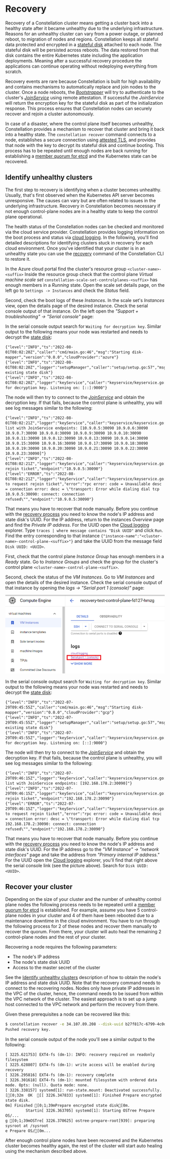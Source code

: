 # Recovery

Recovery of a Constellation cluster means getting a cluster back into a healthy state after it became unhealthy due to the underlying infrastructure.
Reasons for an unhealthy cluster can vary from a power outage, or planned reboot, to migration of nodes and regions.
Constellation keeps all stateful data protected and encrypted in a [stateful disk](../architecture/images.md#stateful-disk) attached to each node.
The stateful disk will be persisted across reboots.
The data restored from that disk contains the entire Kubernetes state including the application deployments.
Meaning after a successful recovery procedure the applications can continue operating without redeploying everything from scratch.

Recovery events are rare because Constellation is built for high availability and contains mechanisms to automatically replace and join nodes to the cluster.
Once a node reboots, the [*Bootstrapper*](../architecture/components.md#bootstrapper) will try to authenticate to the cluster's [*JoinService*](../architecture/components.md#joinservice) using remote attestation.
If successful the *JoinService* will return the encryption key for the stateful disk as part of the initialization response.
This process ensures that Constellation nodes can securely recover and rejoin a cluster autonomously.

In case of a disaster, where the control plane itself becomes unhealthy, Constellation provides a mechanism to recover that cluster and bring it back into a healthy state.
The `constellation recover` command connects to a node, establishes a secure connection using [attested TLS](../architecture/attestation.md#attested-tls-atls), and provides that node with the key to decrypt its stateful disk and continue booting.
This process has to be repeated until enough nodes are back running for establishing a [member quorum for etcd](https://etcd.io/docs/v3.5/faq/#what-is-failure-tolerance) and the Kubernetes state can be recovered.

## Identify unhealthy clusters

The first step to recovery is identifying when a cluster becomes unhealthy.
Usually, that's first observed when the Kubernetes API server becomes unresponsive.
The causes can vary but are often related to issues in the underlying infrastructure.
Recovery in Constellation becomes necessary if not enough control-plane nodes are in a healthy state to keep the control plane operational.

The health status of the Constellation nodes can be checked and monitored via the cloud service provider.
Constellation provides logging information on the boot process and status via [cloud logging](troubleshooting.md#cloud-logging).
In the following, you'll find detailed descriptions for identifying clusters stuck in recovery for each cloud environment.
Once you've identified that your cluster is in an unhealthy state you can use the [recovery](recovery.md#recover-your-cluster) command of the Constellation CLI to restore it.

<tabs>
<tabItem value="azure" label="Azure" default>

In the Azure cloud portal find the cluster's resource group `<cluster-name>-<suffix>`
Inside the resource group check that the control plane *Virtual machine scale set* `constellation-scale-set-controlplanes-<suffix>` has enough members in a *Running* state.
Open the scale set details page, on the left go to `Settings -> Instances` and check the *Status* field.

Second, check the boot logs of these *Instances*.
In the scale set's *Instances* view, open the details page of the desired instance.
Check the serial console output of that instance.
On the left open the *"Support + troubleshooting" -> "Serial console"* page:

In the serial console output search for `Waiting for decryption key`.
Similar output to the following means your node was restarted and needs to decrypt the [state disk](../architecture/images.md#state-disk):

```shell
{"level":"INFO","ts":"2022-08-01T08:02:20Z","caller":"cmd/main.go:46","msg":"Starting disk-mapper","version":"0.0.0","cloudProvider":"azure"}
{"level":"INFO","ts":"2022-08-01T08:02:20Z","logger":"setupManager","caller":"setup/setup.go:57","msg":"Preparing existing state disk"}
{"level":"INFO","ts":"2022-08-01T08:02:20Z","logger":"keyService","caller":"keyservice/keyservice.go:92","msg":"Waiting for decryption key. Listening on: [::]:9000"}
```

The node will then try to connect to the [*JoinService*](../architecture/components.md#joinservice) and obtain the decryption key.
If that fails, because the control plane is unhealthy, you will see log messages similar to the following:

```shell
{"level":"INFO","ts":"2022-08-01T08:02:21Z","logger":"keyService","caller":"keyservice/keyservice.go:118","msg":"Received list with JoinService endpoints: [10.9.0.5:30090 10.9.0.6:30090 10.9.0.7:30090 10.9.0.8:30090 10.9.0.9:30090 10.9.0.10:30090 10.9.0.11:30090 10.9.0.12:30090 10.9.0.13:30090 10.9.0.14:30090 10.9.0.15:30090 10.9.0.16:30090 10.9.0.17:30090 10.9.0.18:30090 10.9.0.19:30090 10.9.0.20:30090 10.9.0.21:30090 10.9.0.22:30090 10.9.0.23:30090]"}
{"level":"INFO","ts":"2022-08-01T08:02:21Z","logger":"keyService","caller":"keyservice/keyservice.go:145","msg":"Requesting rejoin ticket","endpoint":"10.9.0.5:30090"}
{"level":"ERROR","ts":"2022-08-01T08:02:21Z","logger":"keyService","caller":"keyservice/keyservice.go:148","msg":"Failed to request rejoin ticket","error":"rpc error: code = Unavailable desc = connection error: desc = \"transport: Error while dialing dial tcp 10.9.0.5:30090: connect: connection refused\"","endpoint":"10.9.0.5:30090"}
```

That means you have to recover that node manually.
Before you continue with the [recovery process](#recover-your-cluster) you need to know the node's IP address and state disk's UUID.
For the IP address, return to the instances *Overview* page and find the *Private IP address*.
For the UUID open the [Cloud logging](troubleshooting.md#azure) explorer.
Type `traces | where message contains "Disk UUID"` and click `Run`.
Find the entry corresponding to that instance `{"instance-name":"<cluster-name>-control-plane-<suffix>"}` and take the UUID from the message field `Disk UUID: <UUID>`.

</tabItem>
<tabItem value="gcp" label="GCP" default>

First, check that the control plane *Instance Group* has enough members in a *Ready* state.
Go to *Instance Groups* and check the group for the cluster's control plane `<cluster-name>-control-plane-<suffix>`.

Second, check the status of the *VM Instances*.
Go to *VM Instances* and open the details of the desired instance.
Check the serial console output of that instance by opening the *logs -> "Serial port 1 (console)"* page:

![GCP portal serial console link](../_media/recovery-gcp-serial-console-link.png)

In the serial console output search for `Waiting for decryption key`.
Similar output to the following means your node was restarted and needs to decrypt the [state disk](../architecture/images.md#state-disk):

```shell
{"level":"INFO","ts":"2022-07-29T09:45:55Z","caller":"cmd/main.go:46","msg":"Starting disk-mapper","version":"0.0.0","cloudProvider":"gcp"}
{"level":"INFO","ts":"2022-07-29T09:45:55Z","logger":"setupManager","caller":"setup/setup.go:57","msg":"Preparing existing state disk"}
{"level":"INFO","ts":"2022-07-29T09:45:55Z","logger":"keyService","caller":"keyservice/keyservice.go:92","msg":"Waiting for decryption key. Listening on: [::]:9000"}
```

The node will then try to connect to the [*JoinService*](../architecture/components.md#joinservice) and obtain the decryption key.
If that fails, because the control plane is unhealthy, you will see log messages similar to the following:

```shell
{"level":"INFO","ts":"2022-07-29T09:46:15Z","logger":"keyService","caller":"keyservice/keyservice.go:118","msg":"Received list with JoinService endpoints: [192.168.178.2:30090]"}
{"level":"INFO","ts":"2022-07-29T09:46:15Z","logger":"keyService","caller":"keyservice/keyservice.go:145","msg":"Requesting rejoin ticket","endpoint":"192.168.178.2:30090"}
{"level":"ERROR","ts":"2022-07-29T09:46:15Z","logger":"keyService","caller":"keyservice/keyservice.go:148","msg":"Failed to request rejoin ticket","error":"rpc error: code = Unavailable desc = connection error: desc = \"transport: Error while dialing dial tcp 192.168.178.2:30090: connect: connection refused\"","endpoint":"192.168.178.2:30090"}
```

That means you have to recover that node manually.
Before you continue with the [recovery process](#recover-your-cluster) you need to know the node's IP address and state disk's UUID.
For the IP address go to the *"VM Instance" -> "network interfaces"* page and take the address from *"Primary internal IP address."*
For the UUID open the [Cloud logging](troubleshooting.md#cloud-logging) explorer, you'll find that right above the serial console link (see the picture above).
Search for `Disk UUID: <UUID>`.

</tabItem>
</tabs>

## Recover your cluster

Depending on the size of your cluster and the number of unhealthy control plane nodes the following process needs to be repeated until a [member quorum for etcd](https://etcd.io/docs/v3.5/faq/#what-is-failure-tolerance) is established.
For example, assume you have 5 control-plane nodes in your cluster and 4 of them have been rebooted due to a maintenance downtime in the cloud environment.
You have to run through the following process for 2 of these nodes and recover them manually to recover the quorum.
From there, your cluster will auto heal the remaining 2 control-plane nodes and the rest of your cluster.

Recovering a node requires the following parameters:

* The node's IP address
* The node's state disk UUID
* Access to the master secret of the cluster

See the [Identify unhealthy clusters](#identify-unhealthy-clusters) description of how to obtain the node's IP address and state disk UUID.
Note that the recovery command needs to connect to the recovering nodes.
Nodes only have private IP addresses in the VPC of the cluster, hence, the command needs to be issued from within the VPC network of the cluster.
The easiest approach is to set up a jump host connected to the VPC network and perform the recovery from there.

Given these prerequisites a node can be recovered like this:

```bash
$ constellation recover -e 34.107.89.208 --disk-uuid b27f817c-6799-4c0d-81d8-57abc8386b70 --master-secret constellation-mastersecret.json
Pushed recovery key.
```

In the serial console output of the node you'll see a similar output to the following:

```shell
[ 3225.621753] EXT4-fs (dm-1): INFO: recovery required on readonly filesystem
[ 3225.628807] EXT4-fs (dm-1): write access will be enabled during recovery
[ 3226.295816] EXT4-fs (dm-1): recovery complete
[ 3226.301618] EXT4-fs (dm-1): mounted filesystem with ordered data mode. Opts: (null). Quota mode: none.
[ 3226.338157] systemd[1]: run-state.mount: Deactivated successfully.
[[0;32m  OK  [[ 3226.347833] systemd[1]: Finished Prepare encrypted state disk.
0m] Finished [0;1;39mPrepare encrypted state disk[0m.
         Startin[ 3226.363705] systemd[1]: Starting OSTree Prepare OS/...
g [0;1;39mOSTre[ 3226.370625] ostree-prepare-root[939]: preparing sysroot at /sysroot
e Prepare OS/[0m...
```

After enough control plane nodes have been recovered and the Kubernetes cluster becomes healthy again, the rest of the cluster will start auto healing using the mechanism described above.
